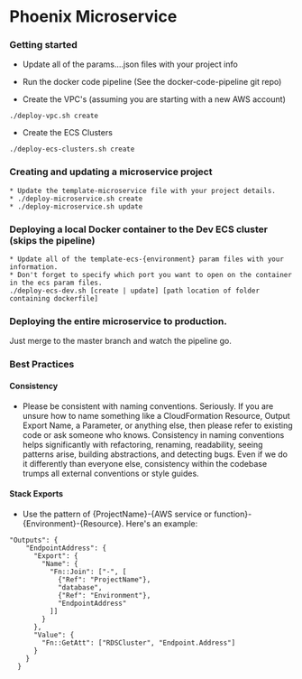 # Phoenix Microservice

### Getting started
* Update all of the params....json files with your project info

* Run the docker code pipeline (See the docker-code-pipeline git repo)

* Create the VPC's (assuming you are starting with a new AWS account)
```
./deploy-vpc.sh create
```

* Create the ECS Clusters
```
./deploy-ecs-clusters.sh create
```

### Creating and updating a microservice project
```
* Update the template-microservice file with your project details.
* ./deploy-microservice.sh create
* ./deploy-microservice.sh update
```

### Deploying a local Docker container to the Dev ECS cluster (skips the pipeline)
```
* Update all of the template-ecs-{environment} param files with your information.
* Don't forget to specify which port you want to open on the container in the ecs param files.
./deploy-ecs-dev.sh [create | update] [path location of folder containing dockerfile]
```

### Deploying the entire microservice to production.
Just merge to the master branch and watch the pipeline go.

### Best Practices
#### Consistency
* Please be consistent with naming conventions. Seriously. If you are unsure
how to name something like a CloudFormation Resource, Output Export Name, a
Parameter, or anything else, then please refer to existing code or ask someone
who knows. Consistency in naming conventions helps significantly with refactoring,
renaming, readability, seeing patterns arise, building abstractions, and detecting bugs.
Even if we do it differently than everyone else, consistency within the codebase
trumps all external conventions or style guides.

#### Stack Exports
* Use the pattern of {ProjectName}-{AWS service or function}-{Environment}-{Resource}. Here's an example:
```
"Outputs": {
    "EndpointAddress": {
      "Export": {
        "Name": {
          "Fn::Join": ["-", [
            {"Ref": "ProjectName"},
            "database",
            {"Ref": "Environment"},
            "EndpointAddress"
          ]]
        }
      },
      "Value": {
        "Fn::GetAtt": ["RDSCluster", "Endpoint.Address"]
      }
    }
  }
```
